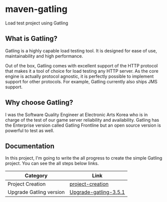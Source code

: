 # maven-gatling
Load test project using Gatling


## What is Gatling?

Gatling is a highly capable load testing tool. It is designed for ease of use, maintainability and high performance.

Out of the box, Gatling comes with excellent support of the HTTP protocol that makes it a tool of choice for load 
testing any HTTP server. As the core engine is actually protocol agnostic, it is perfectly possible to implement support for other protocols. For example, Gatling currently also ships JMS support.


## Why choose Gatling?

I was the Software Quality Engineer at Electronic Arts Korea who is in charge of the test of our game server reliability
and availability. Gatling has the Enterprise version called Gatling Frontline but an open source version is powerful to 
test as well.  


## Documentation

In this project, I'm going to write the all progress to create the simple Gatling project. You can see the all steps 
below links.


| Category         |                         Link                     |
|------------------|--------------------------------------------------|
| Project Creation | [project-creation](docs/project-creation.md) |
| Upgrade Gatling version | [Upgrade-gatling-3.5.1](docs/upgrade-gatling-3.5.1.md) |